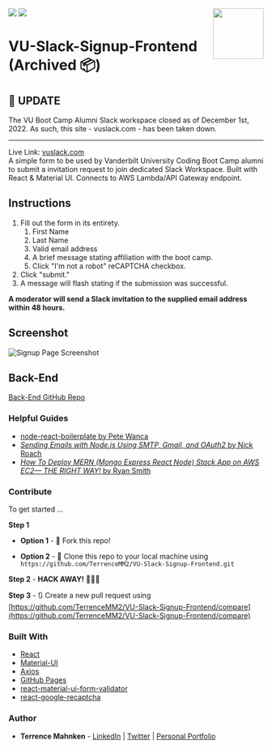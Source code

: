 <img src="https://img.shields.io/github/last-commit/terrencemm2/VU-Slack-Signup-Frontend?style=for-the-badge" />
<img src="https://img.shields.io/static/v1?label=Closed&message=December%201%2C%202022&color=red&style=for-the-badge" />
<img align="right" width="100" height="100" src="../media/logo.png?raw=true">

# VU-Slack-Signup-Frontend (Archived 📦)

## 📢 UPDATE

The VU Boot Camp Alumni Slack workspace closed as of December 1st, 2022. As such, this site - vuslack.com - has been taken down.

---

Live Link: [vuslack.com](https://vuslack.com)  
A simple form to be used by Vanderbilt University Coding Boot Camp alumni to submit a invitation request to join dedicated Slack Workspace. Built with React &amp; Material UI. Connects to AWS Lambda/API Gateway endpoint.

## Instructions

1. Fill out the form in its entirety.
   1. First Name
   2. Last Name
   3. Valid email address
   4. A brief message stating affiliation with the boot camp.
   5. Click "I'm not a robot" reCAPTCHA checkbox.
2. Click "submit."
3. A message will flash stating if the submission was successful.

**A moderator will send a Slack invitation to the supplied email address within 48 hours.**

## Screenshot

![Signup Page Screenshot](../media/screenshot.png?raw=true)

## Back-End

[Back-End GitHub Repo](https://github.com/TerrenceMM2/VU-Slack-Signup-API)

### Helpful Guides

- [node-react-boilerplate by Pete Wanca](https://github.com/petewanca/node-react-boilerplate)
- [_Sending Emails with Node.js Using SMTP, Gmail, and OAuth2_ by Nick Roach](https://medium.com/@nickroach_50526/sending-emails-with-node-js-using-smtp-gmail-and-oauth2-316fe9c790a1)
- [_How To Deploy MERN (Mongo Express React Node) Stack App on AWS EC2— THE RIGHT WAY!_ by Ryan Smith](https://medium.com/@rksmith369/how-to-deploy-mern-stack-app-on-aws-ec2-with-ssl-nginx-the-right-way-e76c1a8cd6c6)

### Contribute

To get started ...

**Step 1**

- **Option 1** - 🍴 Fork this repo!

- **Option 2** - 👯 Clone this repo to your local machine using `https://github.com/TerrenceMM2/VU-Slack-Signup-Frontend.git`

**Step 2** - **HACK AWAY!** 🔨🔨🔨

**Step 3** - 🔃 Create a new pull request using [https://github.com/TerrenceMM2/VU-Slack-Signup-Frontend/compare](https://github.com/TerrenceMM2/VU-Slack-Signup-Frontend/compare)

### Built With

- [React](https://reactjs.org/)
- [Material-UI](https://material-ui.com/)
- [Axios](https://www.npmjs.com/package/axios)
- [GitHub Pages](https://www.npmjs.com/package/gh-pages)
- [react-material-ui-form-validator](https://www.npmjs.com/package/react-material-ui-form-validator)
- [react-google-recaptcha](https://www.npmjs.com/package/react-google-recaptcha)

### Author

- **Terrence Mahnken** - [LinkedIn](https://www.linkedin.com/in/terrencemahnken/) | [Twitter](https://twitter.com/TerrenceMahnken) | [Personal Portfolio](https://terrence.codes)
